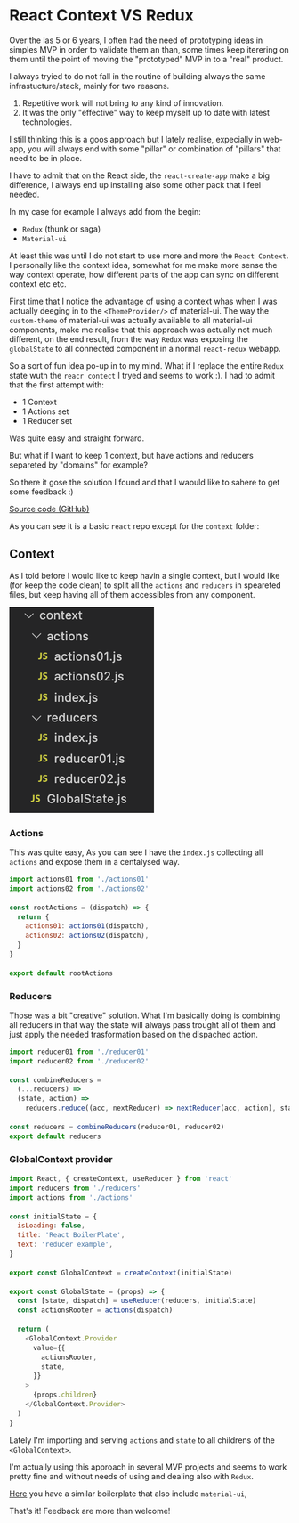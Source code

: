 # React Context VS Redux

Over the las 5 or 6 years, I often had the need of prototyping ideas in simples MVP in order to validate them an than, some times keep iterering on them until the point of moving the "prototyped" MVP in to a "real" product.

I always tryied to do not fall in the routine of building always the same infrastucture/stack, mainly for two reasons.

1. Repetitive work will not bring to any kind of innovation.
2. It was the only "effective" way to keep myself up to date with latest technologies.

I still thinking this is a goos approach but I lately realise, expecially in web-app, you will always end with some "pillar" or combination of "pillars" that need to be in place.

I have to admit that on the React side, the `react-create-app` make a big difference, I always end up installing also some other pack that I feel needed.

In my case for example I always add from the begin:

- `Redux` (thunk or saga)
- `Material-ui`

At least this was until I do not start to use more and more the `React Context`.
I personally like the context idea, somewhat for me make more sense the way context operate, how different parts of the app can sync on different context etc etc.

First time that I notice the advantage of using a context whas when I was actually deeging in to the `<ThemeProvider/>` of material-ui. The way the `custom-theme` of material-ui was actually available to all material-ui components, make me realise that this approach was actually not much different, on the end result, from the way `Redux` was exposing the `globalState` to all connected component in a normal `react-redux` webapp.

So a sort of fun idea po-up in to my mind. What if I replace the entire `Redux` state wuth the `reacr contect` I tryed and seems to work :). I had to admit that the first attempt with:

- 1 Context
- 1 Actions set
- 1 Reducer set

Was quite easy and straight forward.

But what if I want to keep 1 context, but have actions and reducers separeted by "domains" for example?

So there it gose the solution I found and that I waould like to sahere to get some feedback :)

[Source code (GitHub)](https://github.com/marcosomma/react-redux-alternative)

As you can see it is a basic `react` repo except for the `context` folder:

## Context

As I told before I would like to keep havin a single context, but I would like (for keep the code clean) to split all the `actions` and `reducers` in speareted files, but keep having all of them accessibles from any component.

![desired file structure](./readme-images/fileStructure.png 'desired file structure')

### Actions

This was quite easy, As you can see I have the `index.js` collecting all `actions` and expose them in a centalysed way.

```js
import actions01 from './actions01'
import actions02 from './actions02'

const rootActions = (dispatch) => {
  return {
    actions01: actions01(dispatch),
    actions02: actions02(dispatch),
  }
}

export default rootActions
```

### Reducers

Those was a bit "creative" solution. What I'm basically doing is combining all reducers in that way the state will always pass trought all of them and just apply the needed trasformation based on the dispached action.

```js
import reducer01 from './reducer01'
import reducer02 from './reducer02'

const combineReducers =
  (...reducers) =>
  (state, action) =>
    reducers.reduce((acc, nextReducer) => nextReducer(acc, action), state)

const reducers = combineReducers(reducer01, reducer02)
export default reducers
```

### GlobalContext provider

```js
import React, { createContext, useReducer } from 'react'
import reducers from './reducers'
import actions from './actions'

const initialState = {
  isLoading: false,
  title: 'React BoilerPlate',
  text: 'reducer example',
}

export const GlobalContext = createContext(initialState)

export const GlobalState = (props) => {
  const [state, dispatch] = useReducer(reducers, initialState)
  const actionsRooter = actions(dispatch)

  return (
    <GlobalContext.Provider
      value={{
        actionsRooter,
        state,
      }}
    >
      {props.children}
    </GlobalContext.Provider>
  )
}
```

Lately I'm importing and serving `actions` and `state` to all childrens of the `<GlobalContext>`.

I'm actually using this approach in several MVP projects and seems to work pretty fine and without needs of using and dealing also with `Redux`.

[Here](https://github.com/marcosomma/react-material-boilerplate) you have a similar boilerplate that also include `material-ui`,

That's it! Feedback are more than welcome!
